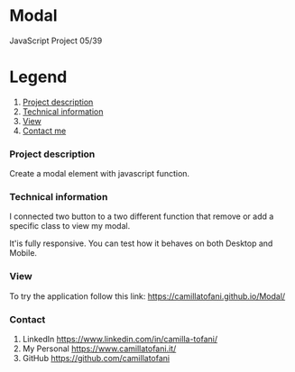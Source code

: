 # Modal
JavaScript Project 05/39

# Legend
1. [Project description](#description)
2. [Technical information](#technical)
3. [View](#view)
4. [Contact me](#contact)


### Project description
<a name="description"></a>

Create a modal element with javascript function.


### Technical information
<a name="technical"></a>

I connected two button to a two different function that remove or add a specific class to view my modal.

It'is fully responsive. You can test how it behaves on both Desktop and Mobile.

### View
<a name="view"></a>

To try the application follow this link: https://camillatofani.github.io/Modal/


### Contact
<a name="contact"></a>

1. LinkedIn https://www.linkedin.com/in/camilla-tofani/
2. My Personal https://www.camillatofani.it/
3. GitHub https://github.com/camillatofani
